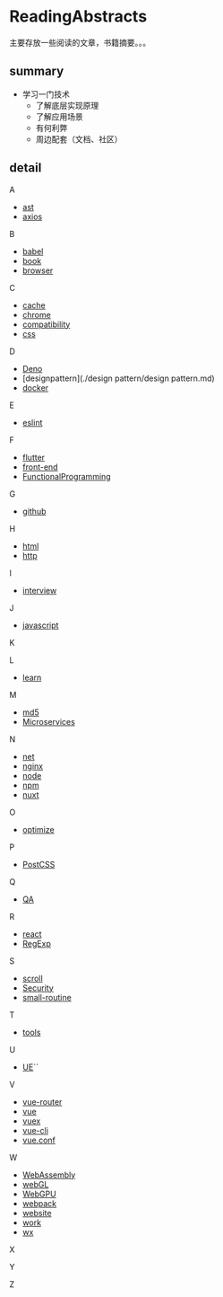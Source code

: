 # ReadingAbstracts

  主要存放一些阅读的文章，书籍摘要。。。
## summary
 - 学习一门技术
   - 了解底层实现原理
   - 了解应用场景
   - 有何利弊
   - 周边配套（文档、社区）
    
## detail   

A
- [ast](./ast/ast.md)
- [axios](./axios/axios.md)

B
- [babel](./babel/babel.md)
- [book](./book/book.md)
- [browser](./browser/browser.md)

C
- [cache](./cache/cache.md)
- [chrome](./chrome/chrome.md)
- [compatibility](./compatibility/compatibility.md)
- [css](./css/css.md)

D
- [Deno](./Deno/Deno.md)
- [designpattern](./design pattern/design pattern.md)
- [docker](./docker/docker.md)

E
- [eslint](./eslint/eslint.md)

F
- [flutter](./flutter/flutter.md)
- [front-end](./front-end/front-end.md)
- [FunctionalProgramming](./FunctionalProgramming/FunctionalProgramming.md)

G
- [github](./github/github.md)

H
- [html](./html/html.md)
- [http](./http/http.md)

I
- [interview](./interview/interview.md)

J
- [javascript](./javascript/js.md)


K

L
- [learn](./learn/learn.md)


M
- [md5](./md5/md5.md)
- [Microservices](./microservices/Microservices.md)

N
- [net](./net/net.md)
- [nginx](./nginx/nginx.md)
- [node](./node/node.md)
- [npm](./npm/npm.md)
- [nuxt](./nuxt/nuxt.md)

O
- [optimize](./optimize/optimize.md)

P
- [PostCSS](./PostCSS/PostCSS.md)


Q
- [QA](./QA/QA.md)


R
- [react](./react/react.md)
- [RegExp](./javascript/RegExp.md)

S
- [scroll](./scroll/scroll.md)
- [Security](./security/security.md)
- [small-routine](./small-routine/small-routine.md)

T
- [tools](./tools/tools.md)


U
- [UE](./UE/UE.md)``


V
- [vue-router](./vue/vue-router.md)
- [vue](./vue/vue.md)
- [vuex](./vue/vuex.md)
- [vue-cli](./vue/vue-cli.md)
- [vue.conf](./vue/vue.conf.md)


W
- [WebAssembly](./WebAssembly/WebAssembly.md)
- [webGL](./webGL/webGL.md)
- [WebGPU](./webGPU/webGPU.md)
- [webpack](./webpack/webpack.md)
- [website](./website/website.md)
- [work](./work/work.md)
- [wx](./wx/wx.md)


X


Y

Z

   
